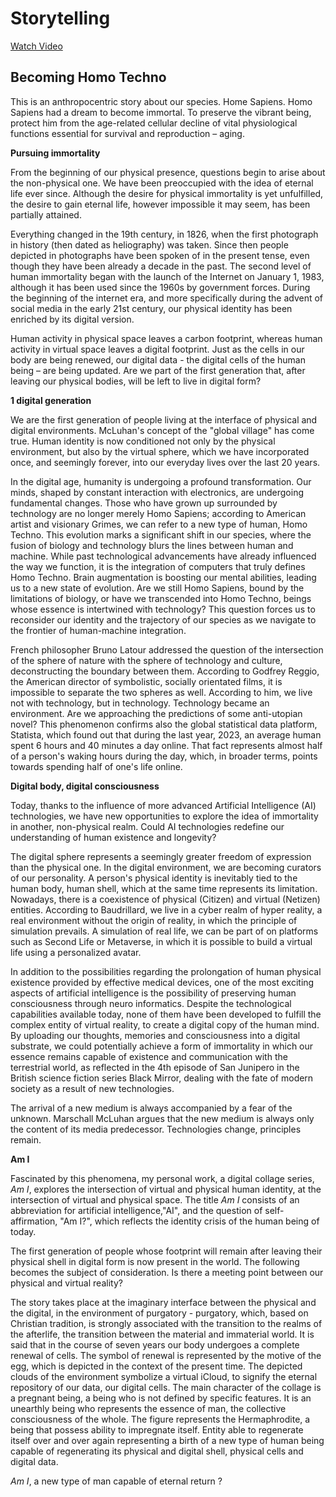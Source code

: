 # Storytelling

[Watch Video](https://www.youtube.com/watch?v=I8eVk9B7l-c)

## Becoming Homo Techno

This is an anthropocentric story about our species. Home Sapiens.
Homo Sapiens had a dream to become immortal.
To preserve the vibrant being, protect him from the age-related cellular decline of vital physiological functions essential for survival and reproduction – aging.

**Pursuing immortality**

From the beginning of our physical presence, questions begin to arise about the non-physical one.
We have been preoccupied with the idea of eternal life ever since. Although the desire for physical immortality is yet unfulfilled, the desire to gain eternal life, however impossible it may seem, has been partially attained. 

Everything changed in the 19th century, in 1826, when the first photograph in history (then dated as heliography) was taken.
Since then people depicted in photographs have been spoken of in the present tense, even though they have been already a decade in the past.
The second level of human immortality began with the launch of the Internet on January 1, 1983, although it has been used since the 1960s by government forces. 
During the beginning of the internet era, and more specifically during the advent of social media in the early 21st century, our physical identity has been enriched by its digital version. 

Human activity in physical space leaves a carbon footprint, whereas human activity in virtual space leaves a digital footprint. Just as the cells in our body are being renewed, our digital data - the digital cells of the human being – are being updated.  Are we part of the first generation that, after leaving our physical bodies, will be left to live in digital form?


**1 digital generation**

We are the first generation of people living at the interface of physical and digital environments. McLuhan's concept of the "global village" has come true. 
Human identity is now conditioned not only by the physical environment, but also by the virtual sphere, which we have incorporated once, and seemingly forever, into our everyday lives over the last 20 years.

In the digital age, humanity is undergoing a profound transformation. Our minds, shaped by constant interaction with electronics, are undergoing fundamental changes. Those who have grown up surrounded by technology are no longer merely Homo Sapiens; according to American artist and visionary Grimes, we can refer to a new type of human, Homo Techno. This evolution marks a significant shift in our species, where the fusion of biology and technology blurs the lines between human and machine.
While past technological advancements have already influenced the way we function, it is the integration of computers that truly defines Homo Techno. 
Brain augmentation is boosting our mental abilities, leading us to a new state of evolution.
Are we still Homo Sapiens, bound by the limitations of biology, or have we transcended into Homo Techno, beings whose essence is intertwined with technology? This question forces us to reconsider our identity and the trajectory of our species as we navigate to the frontier of human-machine integration.

French philosopher Bruno Latour addressed the question of the intersection of the sphere of nature with the sphere of technology and culture, deconstructing the boundary between them.  According to Godfrey Reggio, the American director of symbolistic, socially orientated films, it is impossible to separate the two spheres as well. According to him, we live not with technology, but in technology. Technology became an environment.
Are we approaching the predictions of some anti-utopian novel? 
This phenomenon confirms also the global statistical data platform, Statista, which found out that during the last year, 2023, an average human spent 6 hours and 40 minutes a day online. That fact represents almost half of a person's waking hours during the day, which, in broader terms, points towards spending half of one's life online.


**Digital body, digital consciousness**

Today, thanks to the influence of more advanced Artificial Intelligence (AI) technologies, we have new opportunities to explore the idea of immortality in another, non-physical realm.
Could AI technologies redefine our understanding of human existence and longevity?

The digital sphere represents a seemingly greater freedom of expression than the physical one.
In the digital environment, we are becoming curators of our personality.
A person's physical identity is inevitably tied to the human body, human shell, which at the same time represents its limitation.
Nowadays, there is a coexistence of physical (Citizen) and virtual (Netizen) entities.  According to Baudrillard, we live in a cyber realm of hyper reality, a real environment without the origin of reality, in which the principle of simulation prevails.  A simulation of real life, we can be part of on platforms such as Second Life or Metaverse, in which it is possible to build a virtual life using a personalized avatar.

In addition to the possibilities regarding the prolongation of human physical existence provided by effective medical devices, one of the most exciting aspects of artificial intelligence is the possibility of preserving human consciousness through neuro informatics.
Despite the technological capabilities available today, none of them have been developed to fulfill the complex entity of virtual reality, to create a digital copy of the human mind.
By uploading our thoughts, memories and consciousness into a digital substrate, we could potentially achieve a form of immortality in which our essence remains capable of existence and communication with the terrestrial world, as reflected in the 4th episode of San Junipero in the British science fiction series Black Mirror, dealing with the fate of modern society as a result of new technologies.

The arrival of a new medium is always accompanied by a fear of the unknown.
Marschall McLuhan argues that the new medium is always only the content of its media predecessor. 
Technologies change, principles remain.


**Am I**

Fascinated by this phenomena, my personal work, a digital collage series, *Am I*, explores the intersection of virtual and physical human identity, at the intersection of virtual and physical space. The title *Am I* consists of an abbreviation for artificial intelligence,"AI", and the question of self-affirmation, "Am I?", which reflects the identity crisis of the human being of today.

The first generation of people whose footprint will remain after leaving their physical shell in digital form is now present in the world. The following becomes the subject of consideration. Is there a meeting point between our physical and virtual reality?

The story takes place at the imaginary interface between the physical and the digital, in the environment of purgatory - purgatory, which, based on Christian tradition, is strongly associated with the transition to the realms of the afterlife, the transition between the material and immaterial world.
It is said that in the course of seven years our body undergoes a complete renewal of cells. The symbol of renewal is represented by the motive of the egg, which is depicted in the context of the present time.
The depicted clouds of the environment symbolize a virtual iCloud, to signify the eternal repository of our data, our digital cells.
The main character of the collage is a pregnant being, a being who is not defined by specific features.
It is an unearthly being who represents the essence of man, the collective consciousness of the whole. The figure represents the Hermaphrodite, a being that possess ability to impregnate itself. Entity able to regenerate itself over and over again representing a birth of a new type of human being capable of regenerating its physical and digital shell, physical cells and digital data.

*Am I*, a new type of man capable of eternal return ?
